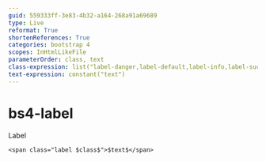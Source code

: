 ```yaml
---
guid: 559333ff-3e83-4b32-a164-268a91a69689
type: Live
reformat: True
shortenReferences: True
categories: bootstrap 4
scopes: InHtmlLikeFile
parameterOrder: class, text
class-expression: list("label-danger,label-default,label-info,label-success,label-warning,")
text-expression: constant("text")
---
```


# bs4-label

Label

```
<span class="label $class$">$text$</span>
```
